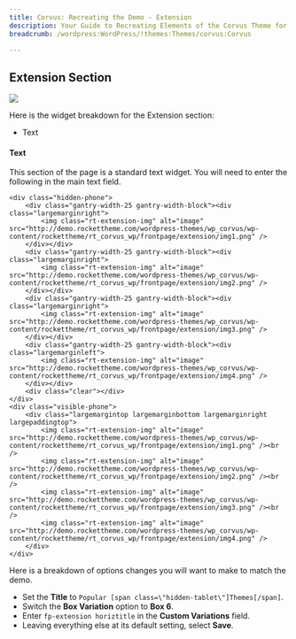 ```yaml
---
title: Corvus: Recreating the Demo - Extension
description: Your Guide to Recreating Elements of the Corvus Theme for WordPress
breadcrumb: /wordpress:WordPress/!themes:Themes/corvus:Corvus

---
```


Extension Section
-----

![][demo]

Here is the widget breakdown for the Extension section:

* Text

#### Text

This section of the page is a standard text widget. You will need to enter the following in the main text field.

~~~
<div class="hidden-phone">
    <div class="gantry-width-25 gantry-width-block"><div class="largemarginright">
        <img class="rt-extension-img" alt="image" src="http://demo.rockettheme.com/wordpress-themes/wp_corvus/wp-content/rockettheme/rt_corvus_wp/frontpage/extension/img1.png" />
    </div></div>
    <div class="gantry-width-25 gantry-width-block"><div class="largemarginright">
        <img class="rt-extension-img" alt="image" src="http://demo.rockettheme.com/wordpress-themes/wp_corvus/wp-content/rockettheme/rt_corvus_wp/frontpage/extension/img2.png" />
    </div></div>
    <div class="gantry-width-25 gantry-width-block"><div class="largemarginright">
        <img class="rt-extension-img" alt="image" src="http://demo.rockettheme.com/wordpress-themes/wp_corvus/wp-content/rockettheme/rt_corvus_wp/frontpage/extension/img3.png" />
    </div></div>
    <div class="gantry-width-25 gantry-width-block"><div class="largemarginleft">
        <img class="rt-extension-img" alt="image" src="http://demo.rockettheme.com/wordpress-themes/wp_corvus/wp-content/rockettheme/rt_corvus_wp/frontpage/extension/img4.png" />
    </div></div>
    <div class="clear"></div>
</div>
<div class="visible-phone">
    <div class="largemargintop largemarginbottom largemarginright largepaddingtop">
        <img class="rt-extension-img" alt="image" src="http://demo.rockettheme.com/wordpress-themes/wp_corvus/wp-content/rockettheme/rt_corvus_wp/frontpage/extension/img1.png" /><br />
        <img class="rt-extension-img" alt="image" src="http://demo.rockettheme.com/wordpress-themes/wp_corvus/wp-content/rockettheme/rt_corvus_wp/frontpage/extension/img2.png" /><br />
        <img class="rt-extension-img" alt="image" src="http://demo.rockettheme.com/wordpress-themes/wp_corvus/wp-content/rockettheme/rt_corvus_wp/frontpage/extension/img3.png" /><br />
        <img class="rt-extension-img" alt="image" src="http://demo.rockettheme.com/wordpress-themes/wp_corvus/wp-content/rockettheme/rt_corvus_wp/frontpage/extension/img4.png" />
    </div>  
</div>
~~~

Here is a breakdown of options changes you will want to make to match the demo.

* Set the **Title** to `Popular [span class=\"hidden-tablet\"]Themes[/span]`.
* Switch the **Box Variation** option to **Box 6**.
* Enter `fp-extension horiztitle` in the **Custom Variations** field.
* Leaving everything else at its default setting, select **Save**.

[demo]: assets/demo_7.jpeg
[roksprocket]: ../../plugins/roksprocket/